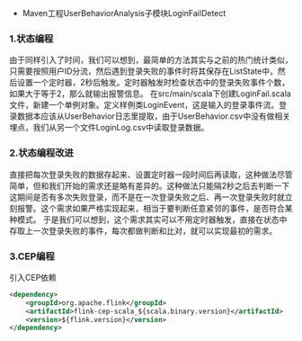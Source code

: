  * Maven工程UserBehaviorAnalysis子模块LoginFailDetect

### 1.状态编程
由于同样引入了时间，我们可以想到，最简单的方法其实与之前的热门统计类似，只需要按照用户ID分流，然后遇到登录失败的事件时将其保存在ListState中，然后设置一个定时器，2秒后触发。定时器触发时检查状态中的登录失败事件个数，如果大于等于2，那么就输出报警信息。
在src/main/scala下创建LoginFail.scala文件，新建一个单例对象。定义样例类LoginEvent，这是输入的登录事件流。登录数据本应该从UserBehavior日志里提取，由于UserBehavior.csv中没有做相关埋点，我们从另一个文件LoginLog.csv中读取登录数据。


### 2.状态编程改进
直接把每次登录失败的数据存起来、设置定时器一段时间后再读取，这种做法尽管简单，但和我们开始的需求还是略有差异的。这种做法只能隔2秒之后去判断一下这期间是否有多次失败登录，而不是在一次登录失败之后、再一次登录失败时就立刻报警。这个需求如果严格实现起来，相当于要判断任意紧邻的事件，是否符合某种模式。
于是我们可以想到，这个需求其实可以不用定时器触发，直接在状态中存取上一次登录失败的事件，每次都做判断和比对，就可以实现最初的需求。



### 3.CEP编程
引入CEP依赖
```xml
<dependency>
    <groupId>org.apache.flink</groupId>
    <artifactId>flink-cep-scala_${scala.binary.version}</artifactId>
    <version>${flink.version}</version>
</dependency>
```

